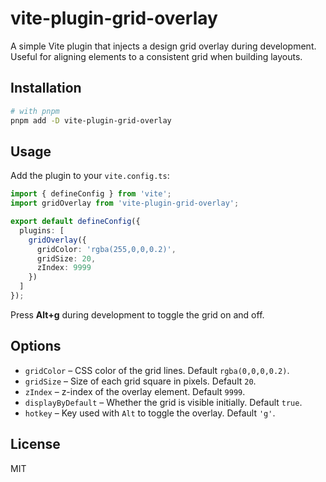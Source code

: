 # vite-plugin-grid-overlay

A simple Vite plugin that injects a design grid overlay during development. Useful for aligning elements to a consistent grid when building layouts.

## Installation

```bash
# with pnpm
pnpm add -D vite-plugin-grid-overlay
```

## Usage

Add the plugin to your `vite.config.ts`:

```ts
import { defineConfig } from 'vite';
import gridOverlay from 'vite-plugin-grid-overlay';

export default defineConfig({
  plugins: [
    gridOverlay({
      gridColor: 'rgba(255,0,0,0.2)',
      gridSize: 20,
      zIndex: 9999
    })
  ]
});
```

Press **Alt+g** during development to toggle the grid on and off.

## Options

- `gridColor` – CSS color of the grid lines. Default `rgba(0,0,0,0.2)`.
- `gridSize` – Size of each grid square in pixels. Default `20`.
- `zIndex` – z-index of the overlay element. Default `9999`.
- `displayByDefault` – Whether the grid is visible initially. Default `true`.
- `hotkey` – Key used with `Alt` to toggle the overlay. Default `'g'`.

## License

MIT
